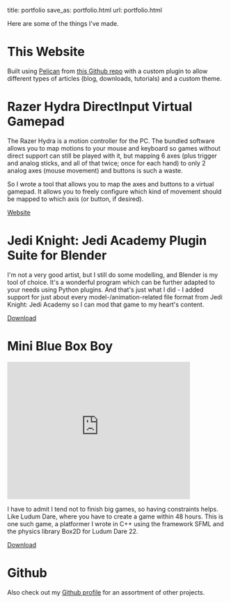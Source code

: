 title: portfolio
save_as: portfolio.html
url: portfolio.html

Here are some of the things I've made.

# This Website

Built using [Pelican](http://blog.getpelican.com/) from [this Github repo](https://github.com/mrwonko/homepage/) with a custom plugin to allow different types of articles (blog, downloads, tutorials) and a custom theme.

# Razer Hydra DirectInput Virtual Gamepad

The Razer Hydra is a motion controller for the PC. The bundled software allows you to map motions to your mouse and keyboard so games without direct support can still be played with it, but mapping 6 axes (plus trigger and analog sticks, and all of that twice; once for each hand) to only 2 analog axes (mouse movement) and buttons is such a waste.

So I wrote a tool that allows you to map the axes and buttons to a virtual gamepad. It allows you to freely configure which kind of movement should be mapped to which axis (or button, if desired).

[Website](http://sixense.com/forum/vbulletin/showthread.php?3203-DirectInput-virtual-gamepad-%28version-0-4f%29)

# Jedi Knight: Jedi Academy Plugin Suite for Blender

I'm not a very good artist, but I still do some modelling, and Blender is my tool of choice. It's a wonderful program which can be further adapted to your needs using Python plugins. And that's just what I did - I added support for just about every model-/animation-related file format from Jedi Knight: Jedi Academy so I can mod that game to my heart's content.

[Download]({filename}/downloads/blendersuite.md)

# Mini Blue Box Boy

<iframe width="420" height="315" src="https://www.youtube.com/embed/OHFIjCSOEQ0?rel=0" frameborder="0" allowfullscreen></iframe>

I have to admit I tend not to finish big games, so having constraints helps. Like Ludum Dare, where you have to create a game within 48 hours. This is one such game, a platformer I wrote in C++ using the framework SFML and the physics library Box2D for Ludum Dare 22.

[Download]({filename}/downloads/miniblueboxboy.md)

# Github

Also check out my [Github profile](https://github.com/mrwonko) for an assortment of other projects.